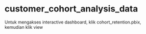 # customer_cohort_analysis_data
Untuk mengakses interactive dashboard, klik cohort_retention.pbix, kemudian klik view
